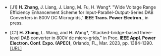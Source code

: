 - [J1] <strong>H. Zhang</strong>, J. Liang, J. Liang, M. Fu, H. Wang*. "Wide Voltage Range Efficiency Enhancement Scheme for Input-Parallel-Output-Series DAB Converters in 800V DC Microgrids," <strong>IEEE Trans. Power Electron</strong>., in press.

- [C1] <strong>H. Zhang</strong>, L. Wang, and H. Wang*, "Stacked-bridge-based three-level DAB converter in 800V dc micro-grids," in Proc. <strong>IEEE Appl. Power Electron. Conf. Expo. (APEC)</strong>, Orlando, FL, Mar. 2023, pp. 1384-1390. [[URL]](https://ieeexplore.ieee.org/document/10131446)

